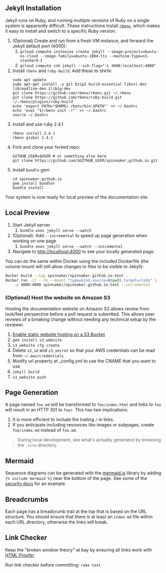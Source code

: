 
## Jekyll Installation
Jekyll runs on Ruby, and running multiple versions of Ruby on a single system is apparently difficult. These instructions install [`rbenv`](https://github.com/rbenv/rbenv), which makes it easy to install and switch to a specific Ruby version.

1. (Optional) Create and run from a fresh VM instance, and forward the Jekyll default port (4000):
    1. `gcloud compute instances create jekyll --image-project=ubuntu-os-cloud --image-family=ubuntu-1804-lts --machine-type=n1-standard-1`
    1. `gcloud compute ssh jekyll --ssh-flag="-L 4000:localhost:4000"`
1. Install `rbenv` and `ruby-build`. Add these to `$PATH`:
    ```
    sudo apt update
    sudo apt-get install -y git bzip2 build-essential libssl-dev libreadline-dev zlib1g-dev
    git clone https://github.com/rbenv/rbenv.git ~/.rbenv
    git clone https://github.com/rbenv/ruby-build.git ~/.rbenv/plugins/ruby-build
    echo 'export PATH="$HOME/.rbenv/bin:$PATH"' >> ~/.bashrc
    echo 'eval "$(rbenv init -)"' >> ~/.bashrc
    source ~/.bashrc
    ```
1. Install and use ruby 2.4.1
    ```
    rbenv install 2.4.1
    rbenv global 2.4.1
    ```
1. Fork and clone your forked repo:
    ```
    GITHUB_USER=$USER # or something else here
    git clone https://github.com/$GITHUB_USER/spinnaker.github.io.git
    ```
1. Install `bundle` gem
    ```
    cd spinnaker.github.io
    gem install bundler
    bundle install
    ```

Your system is now ready for local preview of the documentation site.

## Local Preview
1. Start Jekyll server
    1. `bundle exec jekyll serve --watch`
1. (Optional): Add `--incremental` to speed up page generation when working on one page
    1. `bundle exec jekyll serve --watch --incremental`
1. Navigate to [http://localhost:4000](http://localhost:4000) to see your locally generated page.

You can do the same within Docker using the included Dockerfile (the volume mount will still allow changes to files to be visible to Jekyll):

```sh
docker build --tag spinnaker/spinnaker.github.io-test .
docker run -it --rm --mount "type=bind,source=$(pwd),target=/code" \
    -p 4000:4000 spinnaker/spinnaker.github.io-test --incremental
```

### (Optional) Host the website on Amazon S3

Hosting the documentation website on Amazon S3 allows review from look/feel perspective before a pull request is submitted.
This allows peer reviews of a breaking change without needing any technical setup by the reviewer.

1. [Enable static website hosting on a S3 Bucket](https://docs.aws.amazon.com/AmazonS3/latest/user-guide/static-website-hosting.html)
1. `gem install s3_website`
1. `s3_website cfg create`
1. Delete `s3_id` and `s3_secret` so that your AWS credentials can be read from `~/.aws/credentials`
1. Modify url property at _config.yml to use the CNAME that you want to use
1. `jekyll build`
1. `s3_website push`

## Page Generation

A page named `foo.md` will be transformed to `foo/index.html` and links to `foo` will result in an HTTP 301
to `foo/`. This has two implications:

1. It is more efficient to include the trailing `/` in links.
2. If you anticipate including resources like images or subpages, create `foo/index.md` instead of `foo.md`.

> During local development, see what's actually generated by browsing the `_site` directory.

## Mermaid

Sequence diagrams can be generated with the [mermaid.js](https://github.com/knsv/mermaid) library by adding `{%
include mermaid %}` near the bottom of the page. See some of the
[security docs](https://github.com/spinnaker/spinnaker.github.io/blob/master/setup/security/authentication/index.md)
for an example.

## Breadcrumbs

Each page has a breadcrumb trail at the top that is based on the URL structure. You should ensure that there is at
least an `index.md` file within each URL directory, otherwise the links will break.

## Link Checker
Keep the "broken window theory" at bay by ensuring all links work with
[HTML Proofer](https://github.com/gjtorikian/html-proofer)

Run link checker before committing:
`rake test`
